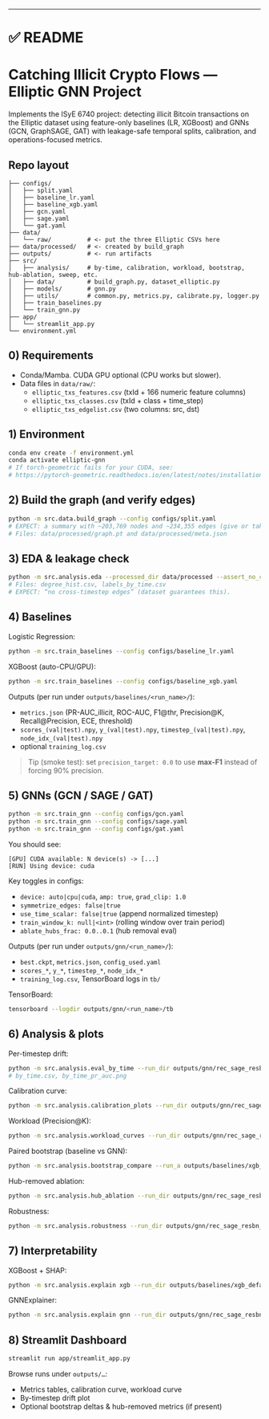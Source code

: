
---

# ✅ README 


# Catching Illicit Crypto Flows — Elliptic GNN Project

Implements the ISyE 6740 project: detecting illicit Bitcoin transactions on the Elliptic dataset using feature-only baselines (LR, XGBoost) and GNNs (GCN, GraphSAGE, GAT) with leakage-safe temporal splits, calibration, and operations-focused metrics.

## Repo layout

```
├── configs/
│   ├── split.yaml
│   ├── baseline_lr.yaml
│   ├── baseline_xgb.yaml
│   ├── gcn.yaml
│   ├── sage.yaml
│   └── gat.yaml
├── data/
│   └── raw/          # <- put the three Elliptic CSVs here
├── data/processed/   # <- created by build_graph
├── outputs/          # <- run artifacts
├── src/
│   ├── analysis/     # by-time, calibration, workload, bootstrap, hub-ablation, sweep, etc.
│   ├── data/         # build_graph.py, dataset_elliptic.py
│   ├── models/       # gnn.py
│   ├── utils/        # common.py, metrics.py, calibrate.py, logger.py
│   ├── train_baselines.py
│   └── train_gnn.py
├── app/
│   └── streamlit_app.py
└── environment.yml
```

## 0) Requirements

- Conda/Mamba. CUDA GPU optional (CPU works but slower).
- Data files in `data/raw/`:
  - `elliptic_txs_features.csv`  (txId + 166 numeric feature columns)
  - `elliptic_txs_classes.csv`   (txId + class + time_step)
  - `elliptic_txs_edgelist.csv`  (two columns: src, dst)

## 1) Environment

```bash
conda env create -f environment.yml
conda activate elliptic-gnn
# If torch-geometric fails for your CUDA, see:
# https://pytorch-geometric.readthedocs.io/en/latest/notes/installation.html
````

## 2) Build the graph (and verify edges)

```bash
python -m src.data.build_graph --config configs/split.yaml
# EXPECT: a summary with ~203,769 nodes and ~234,355 edges (give or take).
# Files: data/processed/graph.pt and data/processed/meta.json
```

## 3) EDA & leakage check

```bash
python -m src.analysis.eda --processed_dir data/processed --assert_no_cross_time_edges
# Files: degree_hist.csv, labels_by_time.csv
# EXPECT: “no cross-timestep edges” (dataset guarantees this).
```

## 4) Baselines

Logistic Regression:

```bash
python -m src.train_baselines --config configs/baseline_lr.yaml
```

XGBoost (auto-CPU/GPU):

```bash
python -m src.train_baselines --config configs/baseline_xgb.yaml
```

Outputs (per run under `outputs/baselines/<run_name>/`):

* `metrics.json` (PR-AUC_illicit, ROC-AUC, F1@thr, Precision@K, Recall@Precision, ECE, threshold)
* `scores_(val|test).npy`, `y_(val|test).npy`, `timestep_(val|test).npy`, `node_idx_(val|test).npy`
* optional `training_log.csv`

> Tip (smoke test): set `precision_target: 0.0` to use **max-F1** instead of forcing 90% precision.

## 5) GNNs (GCN / SAGE / GAT)

```bash
python -m src.train_gnn --config configs/gcn.yaml
python -m src.train_gnn --config configs/sage.yaml
python -m src.train_gnn --config configs/gat.yaml
```

You should see:

```
[GPU] CUDA available: N device(s) -> [...]
[RUN] Using device: cuda
```

Key toggles in configs:

* `device: auto|cpu|cuda`, `amp: true`, `grad_clip: 1.0`
* `symmetrize_edges: false|true`
* `use_time_scalar: false|true` (append normalized timestep)
* `train_window_k: null|<int>` (rolling window over train period)
* `ablate_hubs_frac: 0.0..0.1` (hub removal eval)

Outputs (per run under `outputs/gnn/<run_name>/`):

* `best.ckpt`, `metrics.json`, `config_used.yaml`
* `scores_*`, `y_*`, `timestep_*`, `node_idx_*`
* `training_log.csv`, TensorBoard logs in `tb/`

TensorBoard:

```bash
tensorboard --logdir outputs/gnn/<run_name>/tb
```

## 6) Analysis & plots

Per-timestep drift:

```bash
python -m src.analysis.eval_by_time --run_dir outputs/gnn/rec_sage_resbn_k8_sin2
# by_time.csv, by_time_pr_auc.png
```

Calibration curve:

```bash
python -m src.analysis.calibration_plots --run_dir outputs/gnn/rec_sage_resbn_k8_sin2
```

Workload (Precision@K):

```bash
python -m src.analysis.workload_curves --run_dir outputs/gnn/rec_sage_resbn_k8_sin2 --k_max 5000
```

Paired bootstrap (baseline vs GNN):

```bash
python -m src.analysis.bootstrap_compare --run_a outputs/baselines/xgb_default --run_b outputs/gnn/rec_sage_resbn_k8_sin2 --topk 100 --n_boot 1000
```

Hub-removed ablation:

```bash
python -m src.analysis.hub_ablation --run_dir outputs/gnn/rec_sage_resbn_k8_sin2 --frac 0.01
```

Robustness:
```bash
python -m src.analysis.robustness --run_dir outputs/gnn/rec_sage_resbn_k8_sin2
```

## 7) Interpretability

XGBoost + SHAP:

```bash
python -m src.analysis.explain xgb --run_dir outputs/baselines/xgb_default --max_plots 1
```

GNNExplainer:

```bash
python -m src.analysis.explain gnn --run_dir outputs/gnn/rec_sage_resbn_k8_sin2 --epochs 200
```

## 8) Streamlit Dashboard

```bash
streamlit run app/streamlit_app.py
```

Browse runs under `outputs/…`:

* Metrics tables, calibration curve, workload curve
* By-timestep drift plot
* Optional bootstrap deltas & hub-removed metrics (if present)



